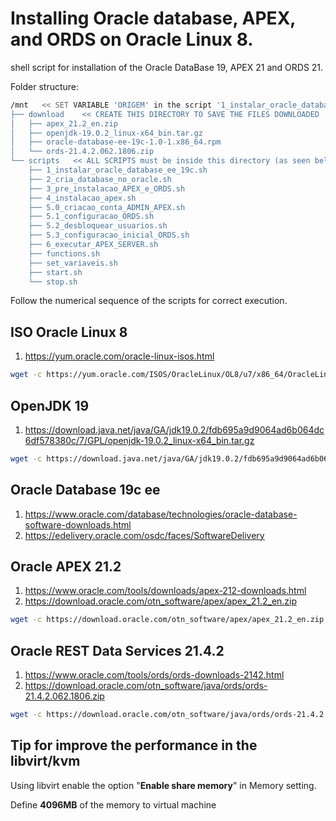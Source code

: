 # Installing Oracle database, APEX, and ORDS on Oracle Linux 8.
shell script for installation of the Oracle DataBase 19, APEX 21 and ORDS 21.

Folder structure: 
```bash
/mnt   << SET VARIABLE 'ORIGEM' in the script '1_instalar_oracle_database_ee_19c.sh' TO PATH
├── download    << CREATE THIS DIRECTORY TO SAVE THE FILES DOWNLOADED
│   ├── apex_21.2_en.zip
│   ├── openjdk-19.0.2_linux-x64_bin.tar.gz
│   ├── oracle-database-ee-19c-1.0-1.x86_64.rpm
│   └── ords-21.4.2.062.1806.zip
└── scripts   << ALL SCRIPTS must be inside this directory (as seen below)
    ├── 1_instalar_oracle_database_ee_19c.sh
    ├── 2_cria_database_no_oracle.sh
    ├── 3_pre_instalacao_APEX_e_ORDS.sh
    ├── 4_instalacao_apex.sh
    ├── 5.0_criacao_conta_ADMIN_APEX.sh
    ├── 5.1_configuracao_ORDS.sh
    ├── 5.2_desbloquear_usuarios.sh
    ├── 5.3_configuracao_inicial_ORDS.sh
    ├── 6_executar_APEX_SERVER.sh
    ├── functions.sh
    ├── set_variaveis.sh
    ├── start.sh
    └── stop.sh
```
Follow the numerical sequence of the scripts for correct execution.

## ISO Oracle Linux 8
1. https://yum.oracle.com/oracle-linux-isos.html
```bash
wget -c https://yum.oracle.com/ISOS/OracleLinux/OL8/u7/x86_64/OracleLinux-R8-U7-x86_64-dvd.iso
```

## OpenJDK 19
1. https://download.java.net/java/GA/jdk19.0.2/fdb695a9d9064ad6b064dc6df578380c/7/GPL/openjdk-19.0.2_linux-x64_bin.tar.gz
```bash
wget -c https://download.java.net/java/GA/jdk19.0.2/fdb695a9d9064ad6b064dc6df578380c/7/GPL/openjdk-19.0.2_linux-x64_bin.tar.gz
```
## Oracle Database 19c ee
1. https://www.oracle.com/database/technologies/oracle-database-software-downloads.html
2. https://edelivery.oracle.com/osdc/faces/SoftwareDelivery

## Oracle APEX 21.2
1. https://www.oracle.com/tools/downloads/apex-212-downloads.html
2. https://download.oracle.com/otn_software/apex/apex_21.2_en.zip
```bash
wget -c https://download.oracle.com/otn_software/apex/apex_21.2_en.zip
```

## Oracle REST Data Services 21.4.2
1. https://www.oracle.com/tools/ords/ords-downloads-2142.html
2. https://download.oracle.com/otn_software/java/ords/ords-21.4.2.062.1806.zip
```bash
wget -c https://download.oracle.com/otn_software/java/ords/ords-21.4.2.062.1806.zip
```
## Tip for improve the performance in the libvirt/kvm
Using libvirt enable the option "**Enable share memory**" in Memory setting.

Define **4096MB** of the memory to virtual machine


